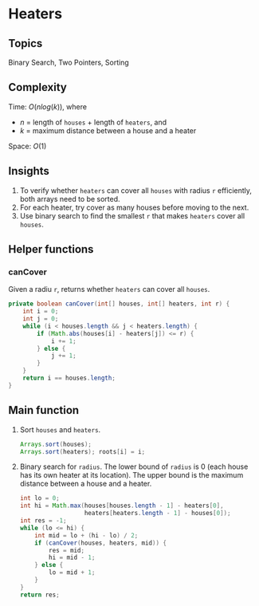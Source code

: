 # Heaters
## Topics
Binary Search, Two Pointers, Sorting

## Complexity
Time: $O(nlog(k))$, where
- $n$ = length of `houses` + length of `heaters`, and 
- $k$ = maximum distance between a house and a heater

Space: $O(1)$
## Insights
1. To verify whether `heaters` can cover all `houses` with radius `r` efficiently, both arrays need to be sorted.
2. For each heater, try cover as many houses before moving to the next.
3. Use binary search to find the smallest `r` that makes `heaters` cover all `houses`.

## Helper functions
### canCover
Given a radiu `r`, returns whether `heaters` can cover all `houses`.
```java
private boolean canCover(int[] houses, int[] heaters, int r) {
    int i = 0;
    int j = 0;
    while (i < houses.length && j < heaters.length) {
        if (Math.abs(houses[i] - heaters[j]) <= r) {
            i += 1;
        } else {
            j += 1;
        }
    }
    return i == houses.length;
}
```

## Main function
1. Sort `houses` and `heaters`.
    ```java
    Arrays.sort(houses);
    Arrays.sort(heaters); roots[i] = i;
    ```
2. Binary search for `radius`. The lower bound of `radius` is 0 (each house has its own heater at its location). The upper bound is the maximum distance between a house and a heater.
    ```java
    int lo = 0;
    int hi = Math.max(houses[houses.length - 1] - heaters[0],
                      heaters[heaters.length - 1] - houses[0]);
    int res = -1;
    while (lo <= hi) {
        int mid = lo + (hi - lo) / 2;
        if (canCover(houses, heaters, mid)) {
            res = mid;
            hi = mid - 1;
        } else {
            lo = mid + 1;
        }
    }
    return res;
    ```